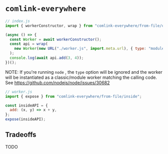# `comlink-everywhere`

```js
// index.js
import { workerConstructor, wrap } from "comlink-everywhere/from-file/outside";

(async () => {
  const Worker = await workerConstructor();
  const api = wrap(
    new Worker(new URL("./worker.js", import.meta.url), { type: "module" })
  );
  console.log(await api.add(3, 4));
})();
```

NOTE: If you're running `node` , the `type` option will be ignored and the worker will be instantiated as a classic/module worker matching the calling code. See <https://github.com/nodejs/node/issues/30682>

```js
// worker.js
import { expose } from "comlink-everywhere/from-file/inside";

const insideAPI = {
  add: (x, y) => x + y,
};
expose(insideAPI);
```

## Tradeoffs

TODO
